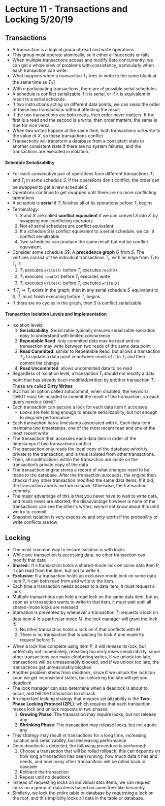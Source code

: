 # Lecture 11 - Transactions and Locking 5/20/19

## Transactions

* A transaction is a logical group of read and write operations
* This group must operate atomically, so it either all succeeds or fails
* When multiple transactions access and modify data concurrently, we can get a whole
    slew of problems with consistency, particularly when each transaction can write.
* What happens when a transaction $T_1$ tries to write to the same block at the same time
    as $T_2$?
* With $n$ participating transactions, there are $n!$ possible serial schedules
* A schedule is conflict serializable if it is serial, or if it is equivalent
    in result to a serial schedule.
* If two instructions acting on different data points, we can swap the order of these two
    transactions without affecting the result
* If the two transactions are both reads, then order never matters. If the first is a
    read and the second is a write, then order matters; the same is true for vice versa.
* When two writes happen at the same time, both transactions will write to the value of
    $X$, so these transactions conflict
* Transactions will transform a database from a consistent state to another consistent
    state if there are no system failures, and the transactions are executed in
    isolation.

#### Schedule Serializability

* For each consecutive pair of operations from different transactions $T_i$ and $T_j$ in
    some schedule $S$, if the operations don't conflict, the order can be swapped to get
    a new schedule $S^{\prime}$
* Operations continue to get swapped until there are no more conflicting operations
* A schedule is **serial** if $T_i$ finishes all of its operations before $T_j$ begins
* Terminology:
    1. $S$ and $S^{\prime}$ are called **conflict equivalent** if we can convert $S$ into
       $S^{\prime}$ by swapping non-conflicting operators
    2. Not all serial schedules are conflict equivalent.
    3. If a schedule S is conflict equivalent to a serial schedule, we call it conflict
        serializable.
    4. Two schedules can produce the same result but not be conflict equivalent.
* Consider some schedule $S$$. A **precedence graph** $G$ from $S$. The vertices consist
    of the individual transactions $T_i$, with an edge from $T_i$ to $T_j$ if:
    1. $T_i$ executes `write(X)` before $T_j$ executes `read(X)`
    2. $T_i$ executes `read(X)` before $T_j$ executes write
    3. $T_i$ executes `write(X)` before $T_j$ executes `write(X)`
* If $T_j\rightarrow T_j$ exists in the graph, then in any serial schedule $S^{\prime}$
    equivalent to $S$, $T_i$ must finish executing before $T_j$ begins
* If there are no cycles in the graph, then $S$ is conflict serializable

#### Transaction Isolation Levels and Implementation

* Isolation levels:
    1. **Serializability**: Serializable typically ensures serializable execution, easy
       to understand with limited concurrency
    2. **Repeatable Read**: only commited data may be read and no transaction may write
       between two reads of the same data point
    3. **Read Commited**: similar to Repeatable Read, but allows a transaction $T_2$ to
       update a data point in between reads of it in $T_1$ and then commit the change
    4. **Read Uncommited**: allows uncommited data to be read
* Regardless of isolation level, a transaction $T_j$ should not modify a data point that
    has already been modified/written by another transaction $T_i$. - These are called
    **Dirty Writes**
* SQL has an option called autocommit, when disabled, the keyword `COMMIT` must be
    included to commit the result of the transaction, so each query needs a `COMMIT`
* Each transaction can aqcuire a lock for each data item it accesses
    * Locks are held long enough to ensure serializability, but not enough to degrade
        performance
* Each transaction has a timestamp associated with it. Each data item maintains two
    timestamps, one of the most recent read and one of the most recent write
* The transaction then accesses each data item in order of the timestamps if two
    transactions conflict
* The transaction only reads the local copy of the database which is private to the
    transaction, and is thus isolated from other transactions.
* Then, all modifications within the transaction are made on the transaction’s
    private copy of the data
* The transaction engine stores a record of what changes need to be made to the
    database. After the transaction succeeds, the engine then checks if any other
    transaction modified the same data items. If it did, the transaction aborts and we
    rollback. Otherwise, the transaction commits.
* The major advantage of this is that you never have to wait to write data, and reads
    never are aborted, the disadvantage however is none of the transactions can see the
    other's writes, we will not know about this until we try to commit
* Snapshot isolation is very expensive and only worth if the probability of write
    conflicts are low

## Locking

* The most common way to ensure isolation is with locks
* While one transaction is accessing data, no other transaction can modify that data
* **Shared:**: If a transaction holds a shared-mode lock on some data item P, it can
    read from the item, but not to write it.
* **Exclusive**: If a transaction holds an exclusive-mode lock on some data item P,
    it can both read from and write to the item.
* Each time a transaction needs access to a data item, it must request a lock
* Multiple transactions can hold a read lock on the same data item, but as soon as a
    transaction wants to write to that item, it must wait until all shared-mode locks are
    released
* Starvation is prevented by whenever a transaction $T_i$ requests a lock on data item
    $A$ in a particular mode $M$, the lock manager will grant the lock if:
    1. No other transaction holds a lock on $A$ that conflicts with $M$
    2. There is no transaction that is waiting for lock $A$ and made its request before
       $T_i$
* When a lock has complete using item $P$, it will release its lock, but potentially not
    immediately, releasing too early loses serializability, since other transacitons can
    make clobbering writes, if we unlock too late, transactions will be unreasonably
    blocked, and if we unlock too late, the transactions get unreasonably blocked
* Another problem stems from deadlock, since if we unlock the lock too soon we get
    inconsistent states, but unlocking too late will get you deadlock
* The lock manager can also determine when a deadlock is about to occur, and tell the
    transaction to rollback.
* An important locking strategy that ensures serializability is the **Two-Phase Locking
    Protocol (2PL)**: which requires that each transaction makes lock and unlock requests
    in two phases:
    1. **Growing Phase**: The transaction may require locks, but not release any
    2. **Shrinking Phase**: The transaction may release locks, but not aquire any
* This strategy may result in transactions for a long time, increasing isolation and
    serializability, but decreasing performance
* Once deadlock is detected, the following procedure is performed:
    1. Choose a transaction that will be rolled rollback, this can depends on how long a
       transaction has been running, how much data it has and needs, and how many other
       transacitons will be rolled back in cascade
    2. Rollback the transaction
    3. Repeat until no deadlock
* Instead of requesting locks on individual data items, we can request locks on a group 
    of data items based on some tree-like hierarchy.
* Similarly, we lock the entire table or database by requesting a lock on the root, and 
    this implicitly locks all data in the table or database.
